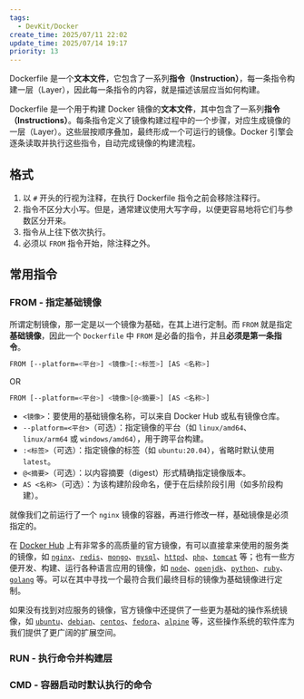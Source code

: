 ```yaml
---
tags:
  - DevKit/Docker
create_time: 2025/07/11 22:02
update_time: 2025/07/14 19:17
priority: 13
---
```


Dockerfile 是一个**文本文件**，它包含了一系列**指令（Instruction）**，每一条指令构建一层（Layer），因此每一条指令的内容，就是描述该层应当如何构建。

Dockerfile 是一个用于构建 Docker 镜像的**文本文件**，其中包含了一系列**指令（Instructions）**。每条指令定义了镜像构建过程中的一个步骤，对应生成镜像的一层（Layer）。这些层按顺序叠加，最终形成一个可运行的镜像。Docker 引擎会逐条读取并执行这些指令，自动完成镜像的构建流程。

##  格式

1. 以 `#` 开头的行视为注释，在执行 Dockerfile 指令之前会移除注释行。
2. 指令不区分大小写。但是，通常建议使用大写字母，以便更容易地将它们与参数区分开来。
3. 指令从上往下依次执行。
4. 必须以 `FROM` 指令开始，除注释之外。

## 常用指令

### FROM - 指定基础镜像

所谓定制镜像，那一定是以一个镜像为基础，在其上进行定制。而 `FROM` 就是指定 **基础镜像**，因此一个 `Dockerfile` 中 `FROM` 是必备的指令，并且**必须是第一条指令**。

```bash
FROM [--platform=<平台>] <镜像>[:<标签>] [AS <名称>]
```

OR

```bash
FROM [--platform=<平台>] <镜像>[@<摘要>] [AS <名称>]
```

- `<镜像>`：要使用的基础镜像名称，可以来自 Docker Hub 或私有镜像仓库。
- `--platform=<平台>`（可选）：指定镜像的平台（如 `linux/amd64`、`linux/arm64` 或 `windows/amd64`），用于跨平台构建。
- `:<标签>`（可选）：指定镜像的标签（如 `ubuntu:20.04`），省略时默认使用 `latest`。
- `@<摘要>`（可选）：以内容摘要（digest）形式精确指定镜像版本。
- `AS <名称>`（可选）：为该构建阶段命名，便于在后续阶段引用（如多阶段构建）。

就像我们之前运行了一个 `nginx` 镜像的容器，再进行修改一样，基础镜像是必须指定的。

在 [Docker Hub](https://hub.docker.com/search?q=&type=image&image_filter=official) 上有非常多的高质量的官方镜像，有可以直接拿来使用的服务类的镜像，如 [`nginx`](https://hub.docker.com/_/nginx/)、[`redis`](https://hub.docker.com/_/redis/)、[`mongo`](https://hub.docker.com/_/mongo/)、[`mysql`](https://hub.docker.com/_/mysql/)、[`httpd`](https://hub.docker.com/_/httpd/)、[`php`](https://hub.docker.com/_/php/)、[`tomcat`](https://hub.docker.com/_/tomcat/) 等；也有一些方便开发、构建、运行各种语言应用的镜像，如 [`node`](https://hub.docker.com/_/node)、[`openjdk`](https://hub.docker.com/_/openjdk/)、[`python`](https://hub.docker.com/_/python/)、[`ruby`](https://hub.docker.com/_/ruby/)、[`golang`](https://hub.docker.com/_/golang/) 等。可以在其中寻找一个最符合我们最终目标的镜像为基础镜像进行定制。

如果没有找到对应服务的镜像，官方镜像中还提供了一些更为基础的操作系统镜像，如 [`ubuntu`](https://hub.docker.com/_/ubuntu/)、[`debian`](https://hub.docker.com/_/debian/)、[`centos`](https://hub.docker.com/_/centos/)、[`fedora`](https://hub.docker.com/_/fedora/)、[`alpine`](https://hub.docker.com/_/alpine/) 等，这些操作系统的软件库为我们提供了更广阔的扩展空间。

### RUN - 执行命令并构建层

### CMD - 容器启动时默认执行的命令
